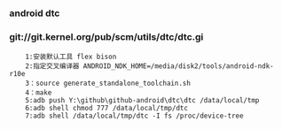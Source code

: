 ### android dtc 

### git://git.kernel.org/pub/scm/utils/dtc/dtc.gi

```
	1:安装默认工具 flex bison
	2:指定交叉编译器 ANDROID_NDK_HOME=/media/disk2/tools/android-ndk-r10e
	3：source generate_standalone_toolchain.sh
	4：make
	5:adb push Y:\github\github-android\dtc\dtc /data/local/tmp
	6:adb shell chmod 777 /data/local/tmp/dtc
	7:adb shell /data/local/tmp/dtc -I fs /proc/device-tree
```